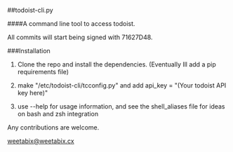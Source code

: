 ##todoist-cli.py

####A command line tool to access todoist.

All commits will start being signed with 71627D48.

###Installation

1. Clone the repo and install the dependencies. (Eventually Ill add a pip requirements file)

2. make "/etc/todoist-cli/tcconfig.py" and add api_key = "(Your todoist API key here)"

3. use --help for usage information, and see the shell_aliases file for ideas on bash and zsh integration

Any contributions are welcome.

weetabix@weetabix.cx
